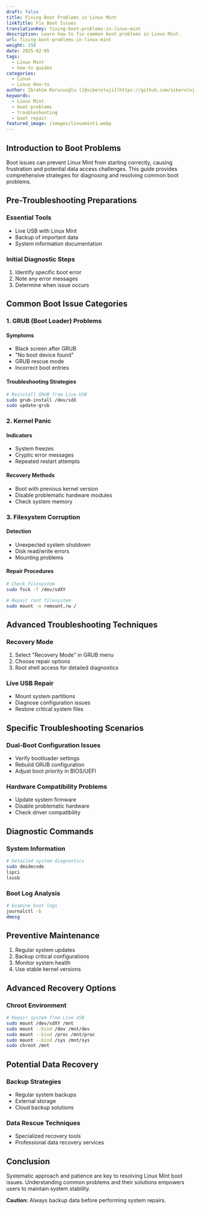 ```yaml
---
draft: false
title: Fixing Boot Problems in Linux Mint
linkTitle: Fix Boot Issues
translationKey: fixing-boot-problems-in-linux-mint
description: Learn how to fix common boot problems in Linux Mint.
url: fixing-boot-problems-in-linux-mint
weight: 150
date: 2025-02-05
tags:
  - Linux Mint
  - how-to guides
categories:
  - Linux
  - Linux How-to
author: İbrahim Korucuoğlu ([@siberoloji](https://github.com/siberoloji))
keywords:
  - Linux Mint
  - boot problems
  - troubleshooting
  - boot repair
featured_image: /images/linuxmint1.webp
---
```

## Introduction to Boot Problems

Boot issues can prevent Linux Mint from starting correctly, causing frustration and potential data access challenges. This guide provides comprehensive strategies for diagnosing and resolving common boot problems.

## Pre-Troubleshooting Preparations

### Essential Tools

- Live USB with Linux Mint
- Backup of important data
- System information documentation

### Initial Diagnostic Steps

1. Identify specific boot error
2. Note any error messages
3. Determine when issue occurs

## Common Boot Issue Categories

### 1. GRUB (Boot Loader) Problems

#### Symptoms

- Black screen after GRUB
- "No boot device found"
- GRUB rescue mode
- Incorrect boot entries

#### Troubleshooting Strategies

```bash
# Reinstall GRUB from Live USB
sudo grub-install /dev/sdX
sudo update-grub
```

### 2. Kernel Panic

#### Indicators

- System freezes
- Cryptic error messages
- Repeated restart attempts

#### Recovery Methods

- Boot with previous kernel version
- Disable problematic hardware modules
- Check system memory

### 3. Filesystem Corruption

#### Detection

- Unexpected system shutdown
- Disk read/write errors
- Mounting problems

#### Repair Procedures

```bash
# Check filesystem
sudo fsck -f /dev/sdXY

# Repair root filesystem
sudo mount -o remount,rw /
```

## Advanced Troubleshooting Techniques

### Recovery Mode

1. Select "Recovery Mode" in GRUB menu
2. Choose repair options
3. Root shell access for detailed diagnostics

### Live USB Repair

- Mount system partitions
- Diagnose configuration issues
- Restore critical system files

## Specific Troubleshooting Scenarios

### Dual-Boot Configuration Issues

- Verify bootloader settings
- Rebuild GRUB configuration
- Adjust boot priority in BIOS/UEFI

### Hardware Compatibility Problems

- Update system firmware
- Disable problematic hardware
- Check driver compatibility

## Diagnostic Commands

### System Information

```bash
# Detailed system diagnostics
sudo dmidecode
lspci
lsusb
```

### Boot Log Analysis

```bash
# Examine boot logs
journalctl -b
dmesg
```

## Preventive Maintenance

1. Regular system updates
2. Backup critical configurations
3. Monitor system health
4. Use stable kernel versions

## Advanced Recovery Options

### Chroot Environment

```bash
# Repair system from Live USB
sudo mount /dev/sdXY /mnt
sudo mount --bind /dev /mnt/dev
sudo mount --bind /proc /mnt/proc
sudo mount --bind /sys /mnt/sys
sudo chroot /mnt
```

## Potential Data Recovery

### Backup Strategies

- Regular system backups
- External storage
- Cloud backup solutions

### Data Rescue Techniques

- Specialized recovery tools
- Professional data recovery services

## Conclusion

Systematic approach and patience are key to resolving Linux Mint boot issues. Understanding common problems and their solutions empowers users to maintain system stability.

**Caution:** Always backup data before performing system repairs.
